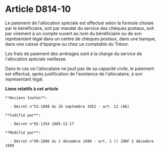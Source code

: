# Article D814-10

Le paiement de l'allocation spéciale est effectué selon la formule choisie par le bénéficiaire, soit par mandat du service
des chèques postaux, soit par virement à un compte ouvert au nom du bénéficiaire ou de son représentant légal dans un centre
de chèques postaux, dans une banque, dans une caisse d'épargne ou chez un comptable du Trésor.

Les frais de paiement des arrérages sont à la charge du service de l'allocation spéciale vieillesse.

Dans le cas où l'allocataire ne jouit pas de sa capacité civile, le paiement est effectué, après justification de l'existence
de l'allocataire, à son représentant légal.

**Liens relatifs à cet article**

	**Anciens textes**:

	  - Décret n°52-1098 du 26 septembre 1952 - art. 12 (Ab)

	**Codifié par**:

	  - Décret n°85-1354 1985-12-17

	**Modifié par**:

	  - Décret n°99-1006 du 1 décembre 1999 - art. 1 () JORF 2 décembre 1999
